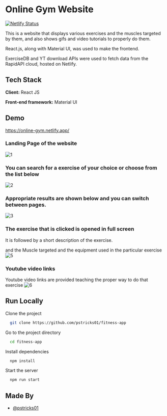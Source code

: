 # Online Gym Website
[![Netlify Status](https://api.netlify.com/api/v1/badges/837df1b6-0c5e-4fc6-9a77-7d9f1a970b8a/deploy-status)](https://app.netlify.com/sites/online-gym/deploys)

This is a website that displays various exercises and the muscles targeted by them, and also shows gifs and video tutorials to properly do them.

React.js, along with Material UI, was used to make the frontend.

ExerciseDB and YT download APIs were used to fetch data from the RapidAPI cloud, hosted on Netlify.

## Tech Stack
**Client:** React JS

**Front-end framework:** Material UI

## Demo

https://online-gym.netlify.app/

### Landing Page of the website

![1](https://user-images.githubusercontent.com/48235970/174018766-555abc1c-ab5d-43f3-864a-23c85eb55420.png)

### You can search for a exercise of your choice or choose from the list below
![2](https://user-images.githubusercontent.com/48235970/174019032-8ae11688-9edd-48c4-8cd3-c0f2738b51ee.png)

### Appropriate results are shown below and you can switch between pages.
![3](https://user-images.githubusercontent.com/48235970/174019376-b58ce060-7931-4a45-ba7d-ee0d0e7f7767.png)

### The exercise that is clicked is opened in full screen 
It is followed by a short description of the exercise.

and the Muscle targeted and the equipment used in the particular exercise
![5](https://user-images.githubusercontent.com/48235970/174023450-7995029e-7fd4-4584-8394-42a71af81a0f.png)

### Youtube video links
Youtube video links are provided teaching the proper way to do that exercise
![6](https://user-images.githubusercontent.com/48235970/174023621-df9e11a9-5d80-405c-9719-77febe2a1f26.png)

## Run Locally
Clone the project
```bash
  git clone https://github.com/pstricks01/fitness-app
```
Go to the project directory

```bash
  cd fitness-app
```

Install dependencies

```bash
  npm install
```
Start the server

```bash
  npm run start
```

## Made By

- [@pstricks01](https://github.com/pstricks01)

